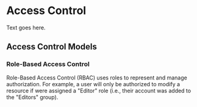 # Access Control
Text goes here.

## Access Control Models
### Role-Based Access Control
Role-Based Access Control (RBAC) uses roles to represent and manage authorization. For example, a user will only be authorized to modify a resource if were assigned a "Editor" role (i.e., their account was added to the "Editors" group).